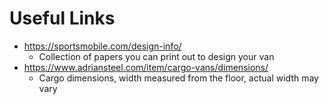 # Useful Links

* https://sportsmobile.com/design-info/
  * Collection of papers you can print out to design your van
* https://www.adriansteel.com/item/cargo-vans/dimensions/
  * Cargo dimensions, width measured from the floor, actual width may vary